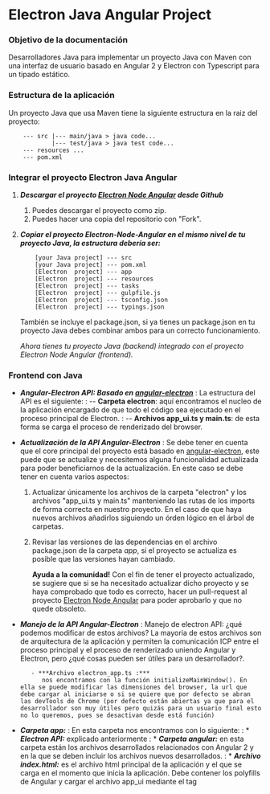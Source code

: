 # Electron Java Angular Project

### Objetivo de la documentación

Desarrolladores Java para implementar un proyecto Java con Maven con una interfaz de usuario basado en Angular 2 y Electron con Typescript para un tipado estático.

### Estructura de la aplicación
Un proyecto Java que usa Maven tiene la siguiente estructura en la raiz del proyecto:
```
    --- src |--- main/java > java code...
            |--- test/java > java test code...
    --- resources ...
    --- pom.xml
```
### Integrar el proyecto Electron Java Angular

1. ***Descargar el proyecto [Electron Node Angular][eja1] desde Github***
    1. Puedes descargar el proyecto como zip.
    2. Puedes hacer una copia del repositorio con "Fork".

2. ***Copiar el proyecto Electron-Node-Angular en el mismo nivel de tu proyecto Java, la estructura debería ser:***
    ```
        [your Java project] --- src
        [your Java project] --- pom.xml
        [Electron  project] --- app
        [Electron  project] --- resources
        [Electron  project] --- tasks
        [Electron  project] --- gulpfile.js
        [Electron  project] --- tsconfig.json
        [Electron  project] --- typings.json
    ```
    También se incluye el package.json, si ya tienes un package.json en tu proyecto Java debes combinar ambos para un correcto funcionamiento.

    *Ahora tienes tu proyecto Java (backend) integrado con el proyecto Electron Node Angular (frontend).*

### Frontend con Java

- ***Angular-Electron API: Basado en [angular-electron][ae1]***
    : La estructura del API es el siguiente:
    : -- __Carpeta electron__: aquí encontramos el nucleo de la aplicación encargado de que todo el código sea ejecutado en el proceso principal de Electron.
    : -- __Archivos app_ui.ts y main.ts__: de esta forma se carga el proceso de renderizado del browser.

- ***Actualización de la API Angular-Electron***
    : Se debe tener en cuenta que el core principal del proyecto está basado en [angular-electron][ae1], este puede que se actualize y necesitemos alguna funcionalidad actualizada para poder beneficiarnos de la actualización.
    En este caso se debe tener en cuenta varios aspectos:
    1. Actualizar únicamente los archivos de la carpeta "electron" y los archivos "app_ui.ts y main.ts" manteniendo las rutas de los imports de forma correcta en nuestro proyecto. En el caso de que haya nuevos archivos añadirlos siguiendo un órden lógico en el árbol de carpetas.
    2. Revisar las versiones de las dependencias en el archivo package.json de la carpeta *app*, si el proyecto se actualiza es posible que las versiones hayan cambiado.

        **Ayuda a la comunidad!** Con el fin de tener el proyecto actualizado, se sugiere que si se ha necesitado actualizar dicho proyecto y se haya comprobado que todo es correcto, hacer un pull-request al proyecto [Electron Node Angular][eja1] para poder aprobarlo y que no quede obsoleto.

- ***Manejo de la API Angular-Electron***
    : Manejo de electron API: ¿qué podemos modificar de estos archivos? La mayoría de estos archivos son de arquitectura de la aplicación y permiten la comunicación ICP entre el proceso principal y el proceso de renderizado uniendo Angular y Electron, pero ¿qué cosas pueden ser útiles para un desarrollador?.

         - ***Archivo electron_app.ts :***
            nos encontramos con la función initializeMainWindow(). En ella se puede modificar las dimensiones del browser, la url que debe cargar al iniciarse o si se quiere que por defecto se abran las devTools de Chrome (por defecto están abiertas ya que para el desarrollador son muy útiles pero quizás para un usuario final esto no lo queremos, pues se desactivan desde está función)

* ***Carpeta app:***
    : En esta carpeta nos encontramos con lo siguiente:
    : * ***Electron API:*** explicado anteriormente
    : * ***Carpeta angular:*** en esta carpeta están los archivos desarrollados relacionados con Angular 2 y en la que se deben incluir los archivos nuevos desarrollados.
    : * ***Archivo index.html:*** es el archivo html principal de la aplicación y el que se carga en el momento que inicia la aplicación. Debe contener los polyfills de Angular y cargar el archivo app_ui mediante el tag <script>. El resto del contenido debe ser desarrollado por el programador como un index normal.
    : * ***Archivo package.json:*** carga de dependencias para el correcto funcionamiento de la aplicación.

### Ejecutar la aplicación

##### Requisitos
Los siguientes requisitos son necesarios para ejecutar correctamente un proyecto con Java, Angular 2 usando Typescript y Electron:

  - [Node 5][node5]
  - [Npm 3][npm3]
  - [Typescript (node module global)][ts]
  - [Typings (node module global)][typ]
  - [Python 2.X][pyth]

  * [Plataformas soportadas][suppElec] por Electron
  * [JVM soportadas][suppJava] por node-java

##### Descarga de dependencias:

  En la raiz del proyecto ejecutar:

```sh
npm run download
```
 Este comando nos descarga todas las dependencias necesarias de los repositorios npm para lanzar la aplicación e instala los typings necesarios para la compilación de los archivos typescript

##### Lanzar la aplicación

En la raiz del proyecto ejecutar:
```sh
npm start
```
  Este comando tiene el siguiente ciclo de vida:

1. Ejecuta Maven para generar el .jar.
2. Ejecuta ts-java generando y preparando los objetos y clases Java para poder usarlos desde Angular.
3. Compilación de todos los archivos typescript a javascript
4. Todos los recursos son enviados a la carpeta de construcción (build)
5. Lanza electron usando los archivos generados en la carpeta build

Por el momento, solo se usa un jar en el que se debe integrar todas las dependencias en él. Para ello hay que indicar en el pom.xml del proyecto Java que haga esa tarea:

```xml
<plugin>
<artifactId>maven-assembly-plugin</artifactId>
<configuration>
  <outputDirectory>app/bin</outputDirectory>
  <descriptorRefs>
    <descriptorRef>jar-with-dependencies</descriptorRef>
  </descriptorRefs>
</configuration>
</plugin>
```

### Usar Java en Angular (node-java y ts-java)

Para poder usar tanto los objetos, clases, interefaces... de Java en el frontend necesitamos dos herramientas:

 : * ***node-java*** es un paquete Node que proporciona una API entre aplicaciones Node y aplicaciones Java que permite usar Java en código Javascript

 : * ***ts-java*** es una herramienta que genera ficheros Typescript respecto a clases Java, permitiendo usar clases Java en lenguaje Typescript encapsulando el archivo que genera el paquete node-java.

        Se puede configurar en el fichero package.json de la raiz del proyecto:
        ```json
          "tsjava":
            {
              "tsJavaModulePath": "./app/java/tsJavaModule.ts",
              "javaTypingsPath": "../../typings/browser.d.ts",
              "classpath": [
                  "app/bin/*.jar"
                ],
              "packages": [
                "com.todo.**"
              ]
            }
        ```
        Principales propiedades:
        : -- tsJavaModulePath : indica donde se generan todos los objetos Java en lenguaje typescript
        : -- javaTypingsPath : indica donde se encuentran los typings necesarios en la compilación typescript
        : -- classpath: indica donde se encuentra el jar que se va a utilizar
        : -- packages: un array que contiene los paquetes que queremos exportar como modulos typescript

        Documentación completa de la herramienta [ts-java][tsJava]

### Generar paquete de aplicación

Para generar un paquete de instalación ejecutar el comando:

```sh
  gulp release
```

Esto generará un paquete de instalación dependiendo en el SO que nos encontremos. Es decir, si estamos en un Linux 64bits generará un paquete para Linux de 64bits, si estamos en Windows generaría un .exe de instalación y con Mac lo mismo.

__* Windows:__ para generar un paquete es requerido el programa NSIS 3.X. Añadirlo al PATH de variables de entorno en Windows

El paquete será creado y se localizará en la carpeta ***releases*** en la raiz del proyecto

##### Carpeta resources:
En esta carpeta de recursos existen tres carpetas, una por cada plataforma. Se recomienda no modificar ningún archivo ya que son archivos necesarios de cada plataforma para generar la aplicación.
Se puede modificar el icono que tendra nuestra aplicación.

##### JVM Embebida
La posibilidad de empaquetar una aplicación permite muchas variantes, una de ellas es empaquetar una JVM para permitir al usuario no tener que instalar Java para ejecutar la aplicación, por lo que podemos empaquetar la JVM en el paquete de instalación. Se debe tener en cuenta que esto aumenta el tamaño de la aplicación pero reduce la complejidad para el usuario a la hora de ejecutar una aplicación.

Para introducir modificaciones en la generación del paquete se deben modificar las tareas releases situadas en la carpeta tasks.

Por ejemplo, en linux:

  : En la carpeta resources/linux tenemos la jre que queremos integrar en la aplicación, además un archivo postinstall que se encargará de instalar la JVM.
  : En el fichero ***release_linux*** tenemos la función que genera el paquete (packToDebFile). En ella se ha introducido la siguiente funcionalidad:

  : 1. Copiar la JRE que tenemos en resources al destino (carpeta build):
        ```sh
          //Copy jvm
          projectDir.copy('resources/linux/jre-8u66-linux-x64.tar.gz', readyAppDir.path('jre-8u66-linux-x64.tar.gz'));
        ```
  : 2. Copiar el archivo postinstall e instroducirlo en la ruta por defecto de los paquetes .deb, además se le da permiso de ejecución a root para ejecutar el script, por lo que al instalar la aplicación requiere permisos de administrado:
        ```sh
          // Copy preinst
          var postinst = projectDir.read('resources/linux/DEBIAN/postinst');
          packDir.write('DEBIAN/postinst', postinst);
          fs.chmodSync(packDir.path('DEBIAN/postinst'), '0755');
        ```
 ### Autor

 Daniel García Mandillo


[eja1]: <https://github.com/DanielGarciaMandillo/electron-node-java>
[ae1]: <https://github.com/angular/angular-electron>
[node5]: <https://nodejs.org/en/download/>
[npm3]: <https://docs.npmjs.com/getting-started/installing-node>
[ts]: <https://www.npmjs.com/package/typescript>
[typ]: <https://www.npmjs.com/package/typings>
[pyth]: <https://www.python.org/downloads/>
[suppElec]: <https://github.com/electron/electron/blob/master/docs/tutorial/supported-platforms.md>
[suppJava]: <https://github.com/joeferner/node-java/blob/master/README.md>
[tsJava]: <https://www.npmjs.com/package/ts-java>